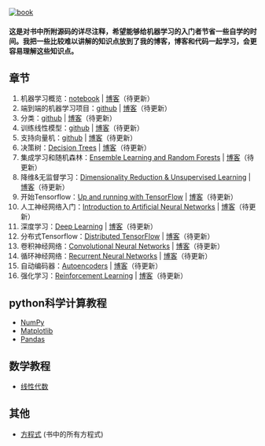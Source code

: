 [![book](http://akamaicovers.oreilly.com/images/0636920052289/cat.gif)](http://shop.oreilly.com/product/0636920052289.do)
#### 这是对书中所附源码的详尽注释，希望能够给机器学习的入门者节省一些自学的时间。我把一些比较难以讲解的知识点放到了我的博客，博客和代码一起学习，会更容易理解这些知识点。
## 章节
1. 机器学习概览：[notebook](01_the_machine_learning_landscape.ipynb) | [博客]()（待更新）
2. 端到端的机器学习项目：[github](02_end_to_end_machine_learning_project.ipynb) | [博客]()（待更新）
3. 分类：[github](03_classification.ipynb) | [博客]()（待更新）
4. 训练线性模型：[github](04_training_linear_models.ipynb) | [博客]()（待更新）
5. 支持向量机：[github](05_support_vector_machines.ipynb) | [博客]()（待更新）
6. 决策树：[Decision Trees](06_decision_trees.ipynb) | [博客]()（待更新）
7. 集成学习和随机森林：[Ensemble Learning and Random Forests](07_ensemble_learning_and_random_forests.ipynb) | [博客]()（待更新）
8. 降维&无监督学习：[Dimensionality Reduction & Unsupervised Learning](08_dimensionality_reduction.ipynb) | [博客]()（待更新）
9. 开始Tensorflow：[Up and running with TensorFlow](09_up_and_running_with_tensorflow.ipynb) | [博客]()（待更新）
10. 人工神经网络入门：[Introduction to Artificial Neural Networks](10_introduction_to_artificial_neural_networks.ipynb) | [博客]()（待更新）
11. 深度学习：[Deep Learning](11_deep_learning.ipynb) | [博客]()（待更新）
12. 分布式Tensorflow：[Distributed TensorFlow](12_distributed_tensorflow.ipynb) | [博客]()（待更新）
13. 卷积神经网络：[Convolutional Neural Networks](13_convolutional_neural_networks.ipynb) | [博客]()（待更新）
14. 循环神经网络：[Recurrent Neural Networks](14_recurrent_neural_networks.ipynb) | [博客]()（待更新）
15. 自动编码器：[Autoencoders](15_autoencoders.ipynb) | [博客]()（待更新）
16. 强化学习：[Reinforcement Learning](16_reinforcement_learning.ipynb) | [博客]()（待更新）

## python科学计算教程
* [NumPy](tools_numpy.ipynb)
* [Matplotlib](tools_matplotlib.ipynb)
* [Pandas](tools_pandas.ipynb)

## 数学教程
* [线性代数](math_linear_algebra.ipynb)

## 其他
* [方程式](book_equations.ipynb) (书中的所有方程式)
